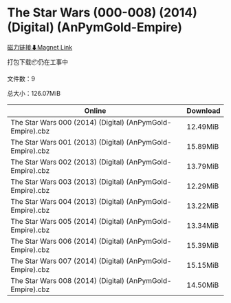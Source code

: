 # The Star Wars (000-008) (2014) (Digital) (AnPymGold-Empire)

[磁力链接⬇Magnet Link](magnet:?xt=urn:btih:d9645849afe8a1c4e90450bfc4cc96cddcf32052&dn=The%20Star%20Wars%20%28000-008%29%20%282014%29%20%28Digital%29%20%28AnPymGold-Empire%29)

打包下载📦仍在工事中

文件数：9

总大小：126.07MiB

Online | Download
--- | ---
The Star Wars 000 (2014) (Digital) (AnPymGold-Empire).cbz | 12.49MiB
The Star Wars 001 (2013) (Digital) (AnPymGold-Empire).cbz | 15.89MiB
The Star Wars 002 (2013) (Digital) (AnPymGold-Empire).cbz | 13.79MiB
The Star Wars 003 (2013) (Digital) (AnPymGold-Empire).cbz | 12.29MiB
The Star Wars 004 (2013) (Digital) (AnPymGold-Empire).cbz | 13.22MiB
The Star Wars 005 (2014) (Digital) (AnPymGold-Empire).cbz | 13.34MiB
The Star Wars 006 (2014) (Digital) (AnPymGold-Empire).cbz | 15.39MiB
The Star Wars 007 (2014) (Digital) (AnPymGold-Empire).cbz | 15.15MiB
The Star Wars 008 (2014) (Digital) (AnPymGold-Empire).cbz | 14.50MiB
